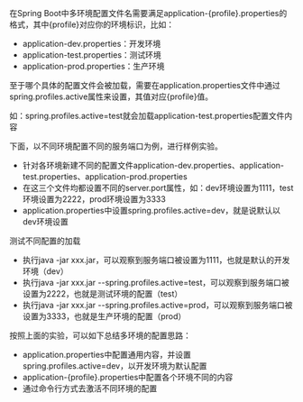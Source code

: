 在Spring Boot中多环境配置文件名需要满足application-{profile}.properties的格式，其中{profile}对应你的环境标识，比如：
- application-dev.properties：开发环境
- application-test.properties：测试环境
- application-prod.properties：生产环境

至于哪个具体的配置文件会被加载，需要在application.properties文件中通过spring.profiles.active属性来设置，其值对应{profile}值。

如：spring.profiles.active=test就会加载application-test.properties配置文件内容

下面，以不同环境配置不同的服务端口为例，进行样例实验。
- 针对各环境新建不同的配置文件application-dev.properties、application-test.properties、application-prod.properties
- 在这三个文件均都设置不同的server.port属性，如：dev环境设置为1111，test环境设置为2222，prod环境设置为3333
- application.properties中设置spring.profiles.active=dev，就是说默认以dev环境设置

测试不同配置的加载
- 执行java -jar xxx.jar，可以观察到服务端口被设置为1111，也就是默认的开发环境（dev）
- 执行java -jar xxx.jar --spring.profiles.active=test，可以观察到服务端口被设置为2222，也就是测试环境的配置（test）
- 执行java -jar xxx.jar --spring.profiles.active=prod，可以观察到服务端口被设置为3333，也就是生产环境的配置（prod）

按照上面的实验，可以如下总结多环境的配置思路：
- application.properties中配置通用内容，并设置spring.profiles.active=dev，以开发环境为默认配置
- application-{profile}.properties中配置各个环境不同的内容
- 通过命令行方式去激活不同环境的配置